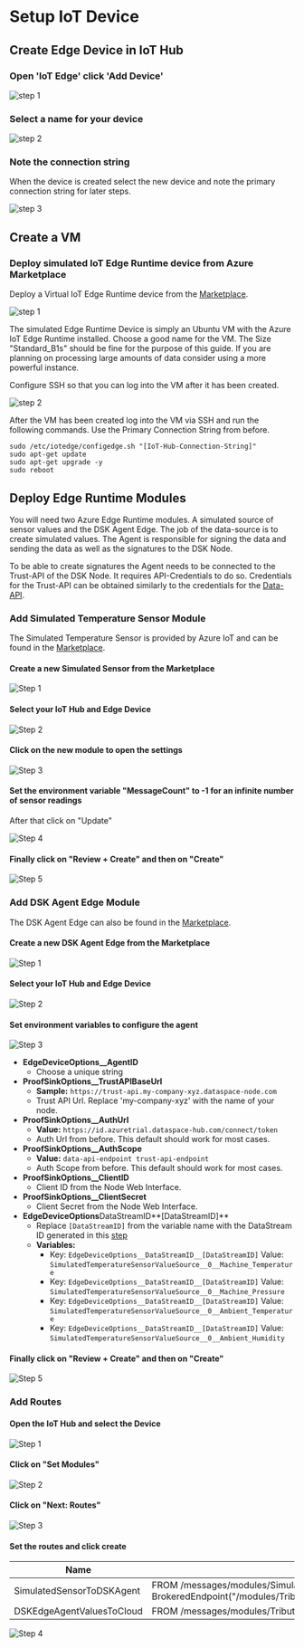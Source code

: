 # Setup IoT Device

## Create Edge Device in IoT Hub

### Open 'IoT Edge' click 'Add Device'

![step 1](img/iot-hub-0.png)

### Select a name for your device

![step 2](img/iot-hub-1.png)

### Note the connection string

When the device is created select the new device and note the primary connection string for later steps.

![step 3](img/iot-hub-2.png)

## Create a VM

### Deploy simulated IoT Edge Runtime device from Azure Marketplace

Deploy a Virtual IoT Edge Runtime device from the [Marketplace](https://azuremarketplace.microsoft.com/en-us/marketplace/apps/microsoft_iot_edge.iot_edge_vm_ubuntu?tab=Overview).

![step 1](img/edge-runtime-0.png)

The simulated Edge Runtime Device is simply an Ubuntu VM with the Azure IoT Edge Runtime installed. Choose a good name for the VM. The Size "Standard_B1s" should be fine for the purpose of this guide. If you are planning on processing large amounts of data consider using a more powerful instance.

Configure SSH so that you can log into the VM after it has been created.

![step 2](img/edge-runtime-1.png)

After the VM has been created log into the VM via SSH and run the following commands. Use the Primary Connection String from before.

    sudo /etc/iotedge/configedge.sh "[IoT-Hub-Connection-String]"
    sudo apt-get update
    sudo apt-get upgrade -y
    sudo reboot

## Deploy Edge Runtime Modules

You will need two Azure Edge Runtime modules. A simulated source of sensor values and the DSK Agent Edge. The job of the data-source is to create simulated values. The Agent is responsible for signing the data and sending the data as well as the signatures to the DSK Node.

To be able to create signatures the Agent needs to be connected to the Trust-API of the DSK Node. It requires API-Credentials to do so. Credentials for the Trust-API can be obtained similarly to the credentials for the [Data-API](../install-bridge/#find-the-node-credentials).

### Add Simulated Temperature Sensor Module

The Simulated Temperature Sensor is provided by Azure IoT and can be found in the [Marketplace](https://azuremarketplace.microsoft.com/en-us/marketplace/apps/azure-iot.simulated-temperature-sensor?tab=Overview).

#### Create a new Simulated Sensor from the Marketplace

![Step 1](img/simulated-temp-sensor-1.png)

#### Select your IoT Hub and Edge Device

![Step 2](img/simulated-temp-sensor-2.png)

#### Click on the new module to open the settings

![Step 3](img/simulated-temp-sensor-3.png)

#### Set the environment variable "MessageCount" to -1 for an infinite number of sensor readings

After that click on "Update"

![Step 4](img/simulated-temp-sensor-4.png)

#### Finally click on "Review + Create" and then on "Create"

![Step 5](img/simulated-temp-sensor-5.png)

### Add DSK Agent Edge Module

The DSK Agent Edge can also be found in the [Marketplace](https://azuremarketplace.microsoft.com/en-us/marketplace/apps/tributechsolutionsgmbh1582568815297.57601ccd-62c3-4842-9f73-3dadd3de5b74?tab=Overview).

#### Create a new DSK Agent Edge from the Marketplace

![Step 1](img/agent-1.png)

#### Select your IoT Hub and Edge Device

![Step 2](img/agent-2.png)

#### Set environment variables to configure the agent

![Step 3](img/agent-3.png)

- **EdgeDeviceOptions\_\_AgentID**
  - Choose a unique string
- **ProofSinkOptions\_\_TrustAPIBaseUrl**
  - **Sample:** `https://trust-api.my-company-xyz.dataspace-node.com`
  - Trust API Url. Replace 'my-company-xyz' with the name of your node.
- **ProofSinkOptions\_\_AuthUrl**
  - **Value:** `https://id.azuretrial.dataspace-hub.com/connect/token`
  - Auth Url from before. This default should work for most cases.
- **ProofSinkOptions\_\_AuthScope**
  - **Value:** `data-api-endpoint trust-api-endpoint`
  - Auth Scope from before. This default should work for most cases.
- **ProofSinkOptions\_\_ClientID**
  - Client ID from the Node Web Interface.
- **ProofSinkOptions\_\_ClientSecret**
  - Client Secret from the Node Web Interface.
- **EdgeDeviceOptions**DataStreamID**[DataStreamID]**
  - Replace `[DataStreamID]` from the variable name with the DataStream ID generated in this [step](../create-dataset)
  - **Variables:**
    - Key: `EdgeDeviceOptions__DataStreamID__[DataStreamID]` Value: `SimulatedTemperatureSensorValueSource__0__Machine_Temperature`
    - Key: `EdgeDeviceOptions__DataStreamID__[DataStreamID]` Value: `SimulatedTemperatureSensorValueSource__0__Machine_Pressure`
    - Key: `EdgeDeviceOptions__DataStreamID__[DataStreamID]` Value: `SimulatedTemperatureSensorValueSource__0__Ambient_Temperature`
    - Key: `EdgeDeviceOptions__DataStreamID__[DataStreamID]` Value: `SimulatedTemperatureSensorValueSource__0__Ambient_Humidity`

#### Finally click on "Review + Create" and then on "Create"

![Step 5](img/agent-4.png)

### Add Routes

#### Open the IoT Hub and select the Device

![Step 1](img/routes-1.png)

#### Click on "Set Modules"

![Step 2](img/routes-2.png)

#### Click on "Next: Routes"

![Step 3](img/routes-3.png)

#### Set the routes and click create

| Name                      | Route                                                                                                                                                                  |
| ------------------------- | ---------------------------------------------------------------------------------------------------------------------------------------------------------------------- |
| SimulatedSensorToDSKAgent | FROM /messages/modules/SimulatedTemperatureSensor/outputs/temperatureOutput INTO BrokeredEndpoint("/modules/TributechDataSpaceAgent/inputs/AzureSimulatedSensorValue") |
| DSKEdgeAgentValuesToCloud | FROM /messages/modules/TributechDataSpaceAgent/outputs/ValueSink INTO $upstream                                                                                        |

![Step 4](img/routes-4.png)
